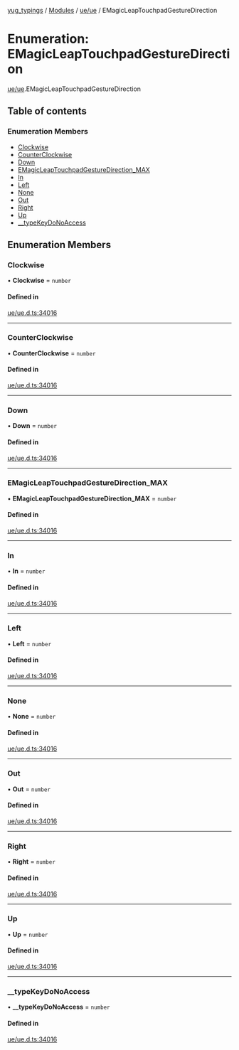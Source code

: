 [yug_typings](../README.md) / [Modules](../modules.md) / [ue/ue](../modules/ue_ue.md) / EMagicLeapTouchpadGestureDirection

# Enumeration: EMagicLeapTouchpadGestureDirection

[ue/ue](../modules/ue_ue.md).EMagicLeapTouchpadGestureDirection

## Table of contents

### Enumeration Members

- [Clockwise](ue_ue.EMagicLeapTouchpadGestureDirection.md#clockwise)
- [CounterClockwise](ue_ue.EMagicLeapTouchpadGestureDirection.md#counterclockwise)
- [Down](ue_ue.EMagicLeapTouchpadGestureDirection.md#down)
- [EMagicLeapTouchpadGestureDirection\_MAX](ue_ue.EMagicLeapTouchpadGestureDirection.md#emagicleaptouchpadgesturedirection_max)
- [In](ue_ue.EMagicLeapTouchpadGestureDirection.md#in)
- [Left](ue_ue.EMagicLeapTouchpadGestureDirection.md#left)
- [None](ue_ue.EMagicLeapTouchpadGestureDirection.md#none)
- [Out](ue_ue.EMagicLeapTouchpadGestureDirection.md#out)
- [Right](ue_ue.EMagicLeapTouchpadGestureDirection.md#right)
- [Up](ue_ue.EMagicLeapTouchpadGestureDirection.md#up)
- [\_\_typeKeyDoNoAccess](ue_ue.EMagicLeapTouchpadGestureDirection.md#__typekeydonoaccess)

## Enumeration Members

### Clockwise

• **Clockwise** = `number`

#### Defined in

[ue/ue.d.ts:34016](https://github.com/YugMetaverse/yug_typings/blob/25cad34/ue/ue.d.ts#L34016)

___

### CounterClockwise

• **CounterClockwise** = `number`

#### Defined in

[ue/ue.d.ts:34016](https://github.com/YugMetaverse/yug_typings/blob/25cad34/ue/ue.d.ts#L34016)

___

### Down

• **Down** = `number`

#### Defined in

[ue/ue.d.ts:34016](https://github.com/YugMetaverse/yug_typings/blob/25cad34/ue/ue.d.ts#L34016)

___

### EMagicLeapTouchpadGestureDirection\_MAX

• **EMagicLeapTouchpadGestureDirection\_MAX** = `number`

#### Defined in

[ue/ue.d.ts:34016](https://github.com/YugMetaverse/yug_typings/blob/25cad34/ue/ue.d.ts#L34016)

___

### In

• **In** = `number`

#### Defined in

[ue/ue.d.ts:34016](https://github.com/YugMetaverse/yug_typings/blob/25cad34/ue/ue.d.ts#L34016)

___

### Left

• **Left** = `number`

#### Defined in

[ue/ue.d.ts:34016](https://github.com/YugMetaverse/yug_typings/blob/25cad34/ue/ue.d.ts#L34016)

___

### None

• **None** = `number`

#### Defined in

[ue/ue.d.ts:34016](https://github.com/YugMetaverse/yug_typings/blob/25cad34/ue/ue.d.ts#L34016)

___

### Out

• **Out** = `number`

#### Defined in

[ue/ue.d.ts:34016](https://github.com/YugMetaverse/yug_typings/blob/25cad34/ue/ue.d.ts#L34016)

___

### Right

• **Right** = `number`

#### Defined in

[ue/ue.d.ts:34016](https://github.com/YugMetaverse/yug_typings/blob/25cad34/ue/ue.d.ts#L34016)

___

### Up

• **Up** = `number`

#### Defined in

[ue/ue.d.ts:34016](https://github.com/YugMetaverse/yug_typings/blob/25cad34/ue/ue.d.ts#L34016)

___

### \_\_typeKeyDoNoAccess

• **\_\_typeKeyDoNoAccess** = `number`

#### Defined in

[ue/ue.d.ts:34016](https://github.com/YugMetaverse/yug_typings/blob/25cad34/ue/ue.d.ts#L34016)
